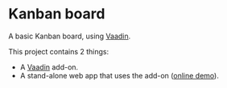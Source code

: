 Kanban board
============

A basic Kanban board, using [Vaadin](http://vaadin.com/).

This project contains 2 things:

* A [Vaadin](http://vaadin.com/) add-on.
* A stand-alone web app that uses the add-on ([online demo](http://marlon.virtuallypreinstalled.com/Kanban#board)).
